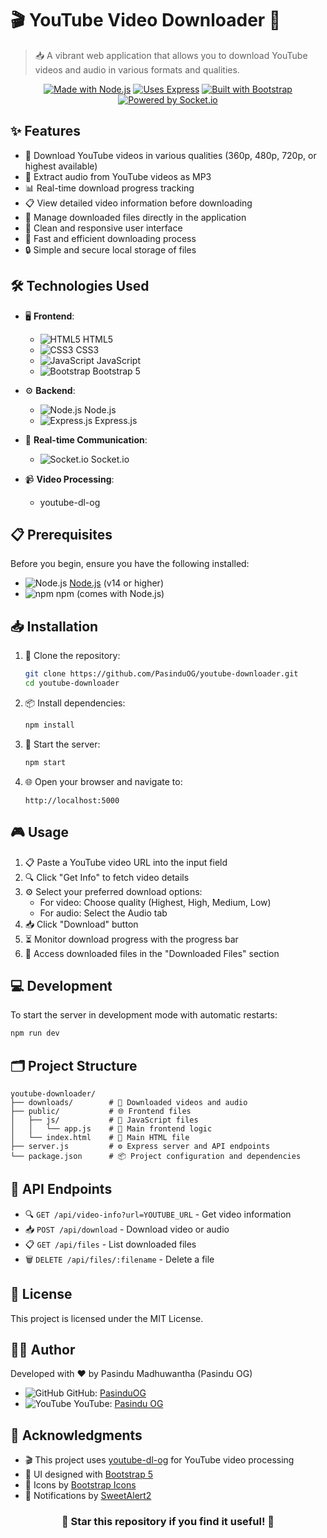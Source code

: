 # 🎬 YouTube Video Downloader 🎵

> 📥 A vibrant web application that allows you to download YouTube videos and audio in various formats and qualities.

<div align="center">
  
[![Made with Node.js](https://img.shields.io/badge/Made%20with-Node.js-3C873A?style=for-the-badge&logo=node.js)](https://nodejs.org/en/)
[![Uses Express](https://img.shields.io/badge/Uses-Express.js-000000?style=for-the-badge&logo=express)](https://expressjs.com/)
[![Built with Bootstrap](https://img.shields.io/badge/Built%20with-Bootstrap-7952B3?style=for-the-badge&logo=bootstrap)](https://getbootstrap.com/)
[![Powered by Socket.io](https://img.shields.io/badge/Powered%20by-Socket.io-010101?style=for-the-badge&logo=socket.io)](https://socket.io/)

</div>

## ✨ Features

- 🎥 Download YouTube videos in various qualities (360p, 480p, 720p, or highest available)
- 🎵 Extract audio from YouTube videos as MP3
- 📊 Real-time download progress tracking
- 📋 View detailed video information before downloading
- 📁 Manage downloaded files directly in the application
- 🎨 Clean and responsive user interface
- 🚀 Fast and efficient downloading process
- 🔒 Simple and secure local storage of files

## 🛠️ Technologies Used

- 🖥️ **Frontend**: 
  - ![HTML5](https://img.shields.io/badge/HTML5-E34F26?style=flat&logo=html5&logoColor=white) HTML5
  - ![CSS3](https://img.shields.io/badge/CSS3-1572B6?style=flat&logo=css3&logoColor=white) CSS3
  - ![JavaScript](https://img.shields.io/badge/JavaScript-F7DF1E?style=flat&logo=javascript&logoColor=black) JavaScript
  - ![Bootstrap](https://img.shields.io/badge/Bootstrap-7952B3?style=flat&logo=bootstrap&logoColor=white) Bootstrap 5
  
- ⚙️ **Backend**: 
  - ![Node.js](https://img.shields.io/badge/Node.js-3C873A?style=flat&logo=node.js&logoColor=white) Node.js
  - ![Express.js](https://img.shields.io/badge/Express.js-000000?style=flat&logo=express&logoColor=white) Express.js
  
- 🔌 **Real-time Communication**: 
  - ![Socket.io](https://img.shields.io/badge/Socket.io-010101?style=flat&logo=socket.io&logoColor=white) Socket.io
  
- 📹 **Video Processing**: 
  - youtube-dl-og

## 📋 Prerequisites

Before you begin, ensure you have the following installed:
- ![Node.js](https://img.shields.io/badge/Node.js-3C873A?style=flat&logo=node.js&logoColor=white) [Node.js](https://nodejs.org/) (v14 or higher)
- ![npm](https://img.shields.io/badge/npm-CB3837?style=flat&logo=npm&logoColor=white) npm (comes with Node.js)

## 📥 Installation

1. 📂 Clone the repository:
   ```bash
   git clone https://github.com/PasinduOG/youtube-downloader.git
   cd youtube-downloader
   ```

2. 📦 Install dependencies:
   ```bash
   npm install
   ```

3. 🚀 Start the server:
   ```bash
   npm start
   ```

4. 🌐 Open your browser and navigate to:
   ```
   http://localhost:5000
   ```

## 🎮 Usage

1. 📋 Paste a YouTube video URL into the input field
2. 🔍 Click "Get Info" to fetch video details
3. ⚙️ Select your preferred download options:
   - For video: Choose quality (Highest, High, Medium, Low)
   - For audio: Select the Audio tab
4. 📥 Click "Download" button
5. ⏳ Monitor download progress with the progress bar
6. 📁 Access downloaded files in the "Downloaded Files" section

## 💻 Development

To start the server in development mode with automatic restarts:

```bash
npm run dev
```

## 🗂️ Project Structure

```
youtube-downloader/
├── downloads/        # 📂 Downloaded videos and audio
├── public/           # 🌐 Frontend files
│   ├── js/           # 📜 JavaScript files
│   │   └── app.js    # 🧠 Main frontend logic
│   └── index.html    # 📄 Main HTML file
├── server.js         # ⚙️ Express server and API endpoints
└── package.json      # 📦 Project configuration and dependencies
```

## 🔌 API Endpoints

- 🔍 `GET /api/video-info?url=YOUTUBE_URL` - Get video information
- 📥 `POST /api/download` - Download video or audio
- 📋 `GET /api/files` - List downloaded files
- 🗑️ `DELETE /api/files/:filename` - Delete a file

## 📜 License

This project is licensed under the MIT License.

## 👨‍💻 Author

Developed with ❤️ by Pasindu Madhuwantha (Pasindu OG)

- ![GitHub](https://img.shields.io/badge/GitHub-181717?style=flat&logo=github&logoColor=white) GitHub: [PasinduOG](https://github.com/PasinduOG)
- ![YouTube](https://img.shields.io/badge/YouTube-FF0000?style=flat&logo=youtube&logoColor=white) YouTube: [Pasindu OG](https://youtube.com/@pasindu_og_dev)

## 🙏 Acknowledgments

- 🎬 This project uses [youtube-dl-og](https://www.npmjs.com/package/youtube-dl-og) for YouTube video processing
- 🎨 UI designed with [Bootstrap 5](https://getbootstrap.com/)
- 🔣 Icons by [Bootstrap Icons](https://icons.getbootstrap.com/)
- 🔔 Notifications by [SweetAlert2](https://sweetalert2.github.io/)

<div align="center">
  
### 🌟 Star this repository if you find it useful! 🌟

</div>
